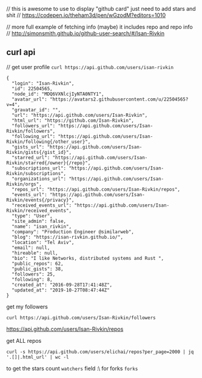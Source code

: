 // this is awesome  to use to display "github card" just need to add stars and shit 
// https://codepen.io/theham3d/pen/wGzodM?editors=1010

// more full example of fetching info (maybe) it includes repo and repo info 
// http://simonsmith.github.io/github-user-search/#/Isan-Rivkin


## curl api 

// get user profile 
```curl https://api.github.com/users/isan-rivkin```

```
{
  "login": "Isan-Rivkin",
  "id": 22504565,
  "node_id": "MDQ6VXNlcjIyNTA0NTY1",
  "avatar_url": "https://avatars2.githubusercontent.com/u/22504565?v=4",
  "gravatar_id": "",
  "url": "https://api.github.com/users/Isan-Rivkin",
  "html_url": "https://github.com/Isan-Rivkin",
  "followers_url": "https://api.github.com/users/Isan-Rivkin/followers",
  "following_url": "https://api.github.com/users/Isan-Rivkin/following{/other_user}",
  "gists_url": "https://api.github.com/users/Isan-Rivkin/gists{/gist_id}",
  "starred_url": "https://api.github.com/users/Isan-Rivkin/starred{/owner}{/repo}",
  "subscriptions_url": "https://api.github.com/users/Isan-Rivkin/subscriptions",
  "organizations_url": "https://api.github.com/users/Isan-Rivkin/orgs",
  "repos_url": "https://api.github.com/users/Isan-Rivkin/repos",
  "events_url": "https://api.github.com/users/Isan-Rivkin/events{/privacy}",
  "received_events_url": "https://api.github.com/users/Isan-Rivkin/received_events",
  "type": "User",
  "site_admin": false,
  "name": "isan_rivkin",
  "company": "Production Engineer @similarweb",
  "blog": "https://isan-rivkin.github.io/",
  "location": "Tel Aviv",
  "email": null,
  "hireable": null,
  "bio": "I like Networks, distributed systems and Rust ",
  "public_repos": 62,
  "public_gists": 38,
  "followers": 25,
  "following": 8,
  "created_at": "2016-09-28T17:41:48Z",
  "updated_at": "2019-10-27T08:47:44Z"
}
```

get my followers 

```
curl https://api.github.com/users/Isan-Rivkin/followers
```


https://api.github.com/users/Isan-Rivkin/repos


get ALL repos

```curl -s https://api.github.com/users/elichai/repos?per_page=2000 | jq '.[]|.html_url' | wc -l```

to get the stars count `watchers` field :\ 
for forks `forks`